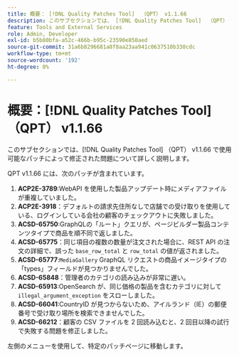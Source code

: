```yaml
---
title: 概要： [!DNL Quality Patches Tool]  （QPT） v1.1.66
description: このサブセクションでは、 [!DNL Quality Patches Tool]  （QPT） v1.1.66 で使用可能なパッチによって修正された問題について詳しく説明します。
feature: Tools and External Services
role: Admin, Developer
exl-id: b5b80bfa-a52c-466b-b95c-23590e850aed
source-git-commit: 31a6b8296681a8f8aa23aa941c0637510b330cdc
workflow-type: tm+mt
source-wordcount: '192'
ht-degree: 0%

---
```


# 概要：[!DNL Quality Patches Tool] （QPT） v1.1.66

このサブセクションでは、[!DNL Quality Patches Tool] （QPT） v1.1.66 で使用可能なパッチによって修正された問題について詳しく説明します。

QPT v1.1.66 には、次のパッチが含まれています。
1. **ACP2E-3789**:WebAPI を使用した製品アップデート時にメディアファイルが重複していました。
1. **ACP2E-3918**：デフォルトの請求先住所なしで店舗での受け取りを使用している、ログインしている会社の顧客のチェックアウトに失敗しました。
1. **ACSD-65750**:GraphQLの「ルート」クエリが、ページビルダー製品コンテンツタイプで商品を順不同で返しました。
1. **ACSD-65775**：同じ項目の複数の数量が注文された場合に、REST API の注文の詳細で、誤った `base_row_total` と `row_total` の値が返されました。
1. **ACSD-65777**:`MediaGallery` GraphQL リクエストの商品イメージタイプの「types」フィールドが見つかりませんでした。
1. **ACSD-65848**：管理者のカテゴリの読み込みが非常に遅い。
1. **ACSD-65913**:OpenSearch が、同じ価格の製品を含むカテゴリに対して `illegal_argument_exception` をスローしました。
1. **ACSD-66041**:CountryID が見つからないため、アイルランド（IE）の郵便番号で受け取り場所を検索できませんでした。
1. **ACSD-66212**：顧客の CSV ファイルを 2 回読み込むと、2 回目以降の試行で失敗する問題を修正しました。

左側のメニューを使用して、特定のパッチページに移動します。
